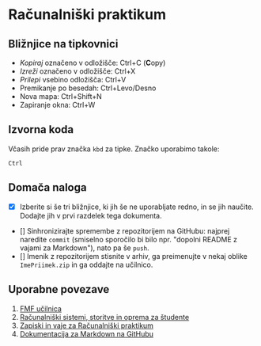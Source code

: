 <!-- glavni naslov -->
# Računalniški praktikum
<!-- To je komentar, ki bo na prikazanem Markdown-u skrit. 
     V tem besedilu so v komentarjih napisana navodila za reševanje. -->

<!-- 2. nivojski razdelek -->
## Bližnjice na tipkovnici

- _Kopiraj_ označeno v odložišče: Ctrl+C (**C**opy)
- _Izreži_ označeno v odložišče: Ctrl+X
- _Prilepi_ vsebino odložišča: Ctrl+V
- Premikanje po besedah: Ctrl+Levo/Desno
- Nova mapa: Ctrl+Shift+N
- Zapiranje okna: Ctrl+W

<!-- 2. nivojski razdelek -->
## Izvorna koda

Včasih pride prav značka `kbd` za tipke. Značko uporabimo takole:

```
Ctrl
```

<!-- 2. nivojski razdelek -->
## Domača naloga

<!-- Spodnji seznam bo pripravil seznam nalog. Na GitHubu bodo lepo vidna potrditvena polja, 
     VSCode pa bo prikazal samo oglate oklepaje. Ko nalogo opravite, si to lahko zabeležite tako,
     da spremenite [ ] v [x]. -->
- [x] Izberite si še tri bližnjice, ki jih še ne uporabljate redno, in se jih naučite. 
     Dodajte jih v prvi razdelek tega dokumenta.
- [] Sinhronizirajte spremembe z repozitorijem na GitHubu: najprej naredite `commit` (smiselno sporočilo bi bilo npr. "dopolni README z vajami za Markdown"), nato pa še `push`.
- [] Imenik z repozitorijem stisnite v arhiv, ga preimenujte v nekaj oblike `ImePriimek.zip` in ga oddajte na učilnico.

<!-- 2. nivojski razdelek -->
## Uporabne povezave

1. [FMF učilnica](https://ucilnica.fmf.uni-lj.si) <!-- https://ucilnica.fmf.uni-lj.si/ -->
2. [Računalniški sistemi, storitve in oprema za študente](https://ucilnica.fmf.uni-lj.si/mod/page/view.php?id=51619) <!-- https://ucilnica.fmf.uni-lj.si/mod/page/view.php?id=51619 -->
3. [Zapiski in vaje za Računalniški praktikum](http://katjabercic.github.io/racunalniski-praktikum) <!-- http://katjabercic.github.io/racunalniski-praktikum -->
4. [Dokumentacija za Markdown na GitHubu](https://docs.github.com/en/get-started/writing-on-github/getting-started-with-writing-and-formatting-on-github/basic-writing-and-formatting-syntax) <!-- https://docs.github.com/en/get-started/writing-on-github/getting-started-with-writing-and-formatting-on-github/basic-writing-and-formatting-syntax -->
